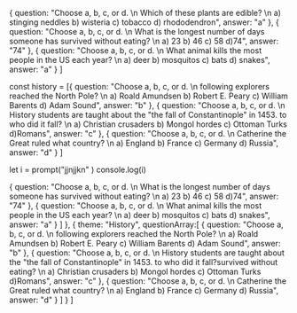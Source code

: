 {
  question: "Choose a, b, c, or d. \n Which of these plants are edible? \n a) stinging neddles b) wisteria c) tobacco d) rhododendron",
  answer: "a"
},
{
  question: "Choose a, b, c, or d. \n What is the longest number of days someone has survived without eating? \n a) 23 b) 46 c) 58 d)74",
    answer: "74"
},
{
  question: "Choose a, b, c, or d. \n What animal kills the most people in the US each year? \n a) deer b) mosquitos c) bats d) snakes",
    answer: "a"
}
]

const history = [{
  question: "Choose a, b, c, or d. \n following explorers reached the North Pole? \n a) Roald Amundsen b) Robert E. Peary c) William Barents d) Adam Sound",
  answer: "b"
},
{
  question: "Choose a, b, c, or d. \n History students are taught about the \"the fall of Constantinople\" in 1453. to who did it fall? \n a) Christian crusaders b) Mongol hordes c) Ottoman Turks d)Romans",
    answer: "c"
},
{
  question: "Choose a, b, c, or d. \n Catherine the Great ruled what country? \n a) England b) France c)  Germany d) Russia",
    answer: "d"
}
]

let i = prompt("jjnjjkn" )
console.log(i)


 {
        question: "Choose a, b, c, or d. \n What is the longest number of days someone has survived without eating? \n a) 23 b) 46 c) 58 d)74",
          answer: "74"
      },
      {
        question: "Choose a, b, c, or d. \n What animal kills the most people in the US each year? \n a) deer b) mosquitos c) bats d) snakes",
          answer: "a"
      }
    ] 
  },
  {
    theme: "History",
    questionArray:[
      {
        question: "Choose a, b, c, or d. \n following explorers reached the North Pole? \n a) Roald Amundsen b) Robert E. Peary c) William Barents d) Adam Sound",
        answer: "b"
      },
      {
        question: "Choose a, b, c, or d. \n History students are taught about the \"the fall of Constantinople\" in 1453. to who did it fall?survived without eating? \n a) Christian crusaders b) Mongol hordes c) Ottoman Turks d)Romans",
          answer: "c"
      },
      {
        question: "Choose a, b, c, or d. \n Catherine the Great ruled what country? \n a) England b) France c)  Germany d) Russia",
          answer: "d"
      }
    ]
  }
]
